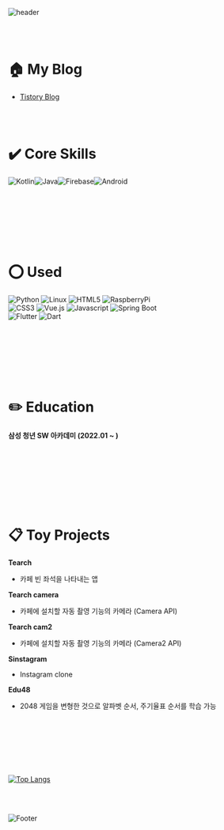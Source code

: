 
![header](https://capsule-render.vercel.app/api?type=cylinder&color=37A2E7&height=100&section=header&text=GyeongWon's%20Portfolio&fontSize=50&fontColor=FFFFFF)

</br>
</br>

# :house: My Blog

- [Tistory Blog](https://gyeongwons.tistory.com/)
</br>
</br>

# :heavy_check_mark: Core Skills
<img alt="Kotlin" src ="https://img.shields.io/badge/Kotlin-7F52FF.svg?&style=for-the-badge&logo=Kotlin&logoColor=white"/><img alt="Java" src ="https://img.shields.io/badge/Java-007396.svg?&style=for-the-badge&logo=Java&logoColor=white"/><img alt="Firebase" src ="https://img.shields.io/badge/Firebase-FFCA28.svg?&style=for-the-badge&logo=Firebase&logoColor=white"/><img alt="Android" src ="https://img.shields.io/badge/Android-3DDC84.svg?&style=for-the-badge&logo=Android&logoColor=white"/>


</br>
</br>

</br>
</br>

</br>
</br>

# :o: Used
<img alt="Python" src ="https://img.shields.io/badge/Python-3776AB.svg?&style=for-the-badge&logo=Python&logoColor=white"/> <img alt="Linux" src ="https://img.shields.io/badge/Linux-FCC624.svg?&style=for-the-badge&logo=Linux&logoColor=white"/> <img alt="HTML5" src ="https://img.shields.io/badge/HTML5-E34F26.svg?&style=for-the-badge&logo=HTML5&logoColor=white"/> <img alt="RaspberryPi" src ="https://img.shields.io/badge/RaspberryPi-A22846.svg?&style=for-the-badge&logo=RaspberryPi&logoColor=white"/></br>
<img alt="CSS3" src ="https://img.shields.io/badge/CSS3-1572B6.svg?&style=for-the-badge&logo=CSS3&logoColor=white"/> <img alt="Vue.js" src ="https://img.shields.io/badge/Vue.js-4FC08D.svg?&style=for-the-badge&logo=Vue.js&logoColor=white"/> <img alt="Javascript" src ="https://img.shields.io/badge/Javasciprt-F7DF1E.svg?&style=for-the-badge&logo=Javascript&logoColor=white"/> <img alt="Spring Boot" src ="https://img.shields.io/badge/SpringBoot-6DB33F.svg?&style=for-the-badge&logo=SpringBoot&logoColor=white"/></br>
<img alt="Flutter" src ="https://img.shields.io/badge/Flutter-02569B.svg?&style=for-the-badge&logo=Flutter&logoColor=white"/> <img alt="Dart" src ="https://img.shields.io/badge/Dart-0175C2.svg?&style=for-the-badge&logo=Dart&logoColor=white"/>
</br>

</br>
</br>


</br>
</br>
</br>
</br>

# :pencil2: Education
__삼성 청년 SW 아카데미 (2022.01 ~ )__
</br>
</br>

</br>
</br>

</br>
</br>

</br>
</br>

# :clipboard: Toy Projects

__Tearch__
- 카페 빈 좌석을 나타내는 앱

__Tearch camera__
- 카페에 설치할 자동 촬영 기능의 카메라 (Camera API)

__Tearch cam2__
- 카페에 설치할 자동 촬영 기능의 카메라 (Camera2 API)

__Sinstagram__
- Instagram clone

__Edu48__
- 2048 게임을 변형한 것으로 알파벳 순서, 주기율표 순서를 학습 가능



</br>
</br>
</br>
</br>
</br>
</br>



[![Top Langs](https://github-readme-stats.vercel.app/api/top-langs/?username=skw4223&layout=compact)](https://github.com/skw4223/github-readme-stats)

</br>
</br>

![Footer](https://capsule-render.vercel.app/api?type=waving&color=37A2E7&height=150&section=footer)


<!--
**skw4223/skw4223** is a ✨ _special_ ✨ repository because its `README.md` (this file) appears on your GitHub profile.

Here are some ideas to get you started:

- 🔭 I’m currently working on ...
- 🌱 I’m currently learning ...
- 👯 I’m looking to collaborate on ...
- 🤔 I’m looking for help with ...
- 💬 Ask me about ...
- 📫 How to reach me: ...
- 😄 Pronouns: ...
- ⚡ Fun fact: ...
-->
